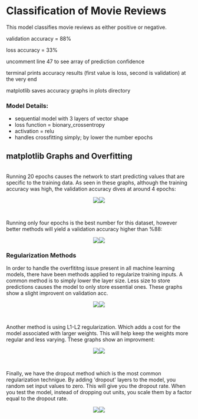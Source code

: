 <h1>Classification of Movie Reviews</h1>
This model classifies movie reviews as either positive or negative.

validation accuracy = 88%

loss accuracy = 33%

uncomment line 47 to see array of prediction confidence

terminal prints accuracy results (first value is loss, second is validation) at the very end

matplotlib saves accuracy graphs in plots directory

<h3>Model Details:</h3>
<ul>
  <li>sequential model with 3 layers of vector shape</li>
  <li>loss function = bionary_crossentropy</li>
  <li>activation = relu</li>
  <li>handles crossfitting simply; by lower the number epochs</li>
</ul>

<h2>matplotlib Graphs and Overfitting</h2>
<br />
Running 20 epochs causes the network to start predicting values that are specific to the training data. As seen in these graphs, although the training accuracy was high, the validation accuracy dives at around 4 epochs:

<p align="center"><img src="https://github.com/about14sheep/ml_keras/blob/master/first_model/plots/tv_graph_acc_20e.png"><img src="https://github.com/about14sheep/ml_keras/blob/master/first_model/plots/tv_graph_loss_20e.png"></p>
<br />

Running only four epochs is the best number for this dataset, however better methods will yield a validation accuracy higher than %88:

<p align="center"><img src="https://github.com/about14sheep/ml_keras/blob/master/first_model/plots/tv_graph_acc.png"><img src="https://github.com/about14sheep/ml_keras/blob/master/first_model/plots/tv_graph_loss.png"></p>

<h3>Regularization Methods</h3>

In order to handle the overfititng issue present in all machine learning models, there have been methods applied to regularize training inputs. A common method is to simply lower the layer size. Less size to store predictions causes the model to only store essential ones. These graphs show a slight improvent on validation acc.

<p align="center"><img src="https://github.com/about14sheep/ml_keras/blob/master/first_model/plots/tv_graph_acc_fitted.png"><img src="https://github.com/about14sheep/ml_keras/blob/master/first_model/plots/tv_graph_loss_fitted.png"></p>
<br />

Another method is using L1-L2 regularization. Which adds a cost for the model associated with larger weights. This will help keep the weights more regular and less varying. These graphs show an improvment:

<p align="center"><img src="https://github.com/about14sheep/ml_keras/blob/master/first_model/plots/tv_graph_acc_l2_regularized.png"><img src="https://github.com/about14sheep/ml_keras/blob/master/first_model/plots/tv_graph_loss_l2_regularized.png"></p>
<br />

Finally, we have the dropout method which is the most common regularization technigue. By adding 'dropout' layers to the model, you random set input values to zero. This will give you the dropout rate. When you test the model, instead of dropping out units, you scale them by a factor equal to the dropout rate.

<p align="center"><img src="https://github.com/about14sheep/ml_keras/blob/master/first_model/plots/tv_graph_acc_dropout_regularized.png"><img src="https://github.com/about14sheep/ml_keras/blob/master/first_model/plots/tv_graph_loss_dropout_regularized.png"></p>
<br />

